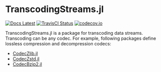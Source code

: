 TranscodingStreams.jl
=====================

<!--[![Appveyor Status][appveyor-img]][appveyor-url]-->
[![Docs Latest][docs-latest-img]][docs-latest-url]
[![TravisCI Status][travisci-img]][travisci-url]
[![codecov.io][codecov-img]][codecov-url]

[travisci-img]: https://travis-ci.org/bicycle1885/TranscodingStreams.jl.svg?branch=master
[travisci-url]: https://travis-ci.org/bicycle1885/TranscodingStreams.jl
[codecov-img]: http://codecov.io/github/bicycle1885/TranscodingStreams.jl/coverage.svg?branch=master
[codecov-url]: http://codecov.io/github/bicycle1885/TranscodingStreams.jl?branch=master
[docs-latest-img]: https://img.shields.io/badge/docs-latest-blue.svg
[docs-latest-url]: https://bicycle1885.github.io/TranscodingStreams.jl/latest/

TranscodingStreams.jl is a package for transcoding data streams. Transcoding can
be any codec. For example, following packages define lossless compression and
decompression codecs:
- [CodecZlib.jl](https://github.com/bicycle1885/CodecZlib.jl)
- [CodecZstd.jl](https://github.com/bicycle1885/CodecZstd.jl)
- [CodecBzip2.jl](https://github.com/bicycle1885/CodecBzip2.jl)

